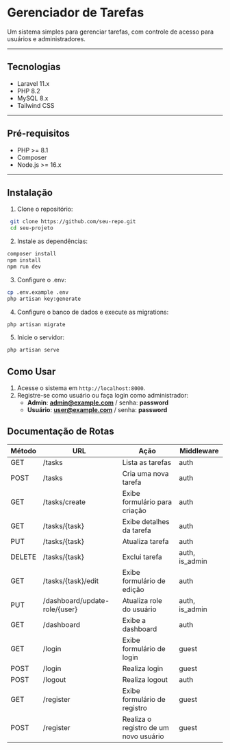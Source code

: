 # Gerenciador de Tarefas

Um sistema simples para gerenciar tarefas, com controle de acesso para usuários e administradores.

---

## Tecnologias

- Laravel 11.x
- PHP 8.2
- MySQL 8.x
- Tailwind CSS

---

## Pré-requisitos

- PHP >= 8.1
- Composer
- Node.js >= 16.x

---
## Instalação

1. Clone o repositório:
  ```bash
   git clone https://github.com/seu-repo.git
   cd seu-projeto
```
2. Instale as dependências:

  ```bash
composer install
npm install
npm run dev
```

3. Configure o .env:

  ```bash
cp .env.example .env
php artisan key:generate
```

4. Configure o banco de dados e execute as migrations:

  ```bash
php artisan migrate
```

5. Inicie o servidor:

  ```bash
php artisan serve
```

## Como Usar

1. Acesse o sistema em `http://localhost:8000`.
2. Registre-se como usuário ou faça login como administrador:
   - **Admin**: **admin@example.com** / senha: **password**
   - **Usuário**: **user@example.com** / senha: **password**

## Documentação de Rotas
| Método | URL                                | Ação                                | Middleware         |
|--------|------------------------------------|-------------------------------------|--------------------|
| GET    | /tasks                             | Lista as tarefas                    | auth               |
| POST   | /tasks                             | Cria uma nova tarefa                | auth               |
| GET    | /tasks/create                      | Exibe formulário para criação       | auth               |
| GET    | /tasks/{task}                      | Exibe detalhes da tarefa            | auth               |
| PUT    | /tasks/{task}                      | Atualiza tarefa                     | auth               |
| DELETE | /tasks/{task}                      | Exclui tarefa                       | auth, is_admin     |
| GET    | /tasks/{task}/edit                 | Exibe formulário de edição          | auth               |
| PUT    | /dashboard/update-role/{user}      | Atualiza role do usuário            | auth, is_admin     |
| GET    | /dashboard                         | Exibe a dashboard                   | auth               |
| GET    | /login                             | Exibe formulário de login           | guest              |
| POST   | /login                             | Realiza login                       | guest              |
| POST   | /logout                            | Realiza logout                      | auth               |
| GET    | /register                          | Exibe formulário de registro        | guest              |
| POST   | /register                          | Realiza o registro de um novo usuário | guest            |
